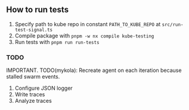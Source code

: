## How to run tests
1. Specify path to kube repo in constant `PATH_TO_KUBE_REPO` at `src/run-test-signal.ts`
2. Compile package with `pnpm -w nx compile kube-testing`
3. Run tests with `pnpm run run-tests`


### TODO

IMPORTANT. TODO(mykola): Recreate agent on each iteration because stalled swarm events.
1. Configure JSON logger
2. Write traces
3. Analyze traces
